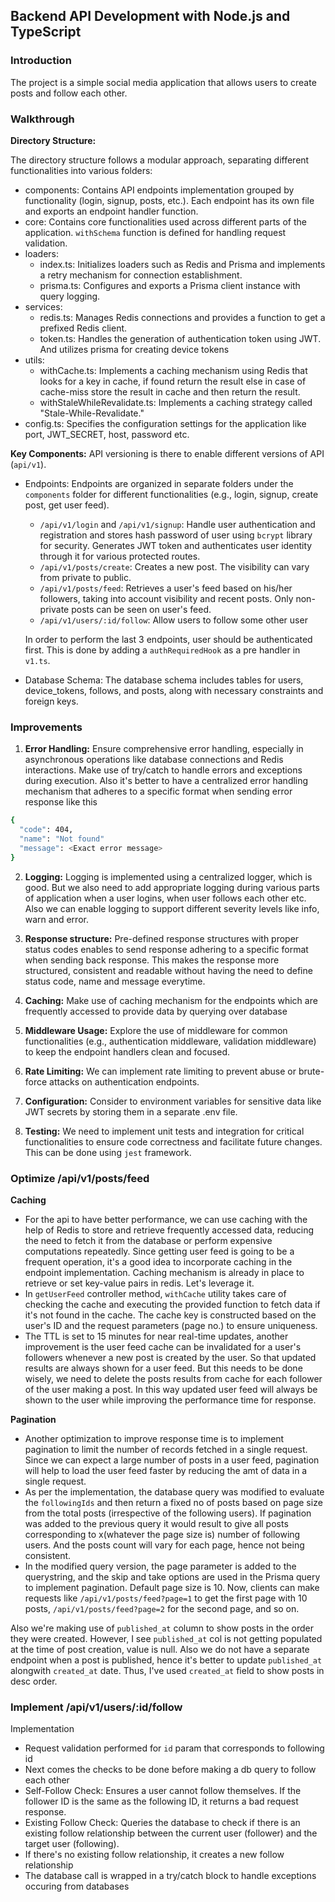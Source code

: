 ## Backend API Development with Node.js and TypeScript

### Introduction

The project is a simple social media application that allows users to create posts and follow each other.

### Walkthrough

**Directory Structure:**

The directory structure follows a modular approach, separating different functionalities into various folders:

- components: Contains API endpoints implementation grouped by functionality (login, signup, posts, etc.).
  Each endpoint has its own file and exports an endpoint handler function.
- core: Contains core functionalities used across different parts of the application.
  `withSchema` function is defined for handling request validation.
- loaders:
  - index.ts: Initializes loaders such as Redis and Prisma and implements a retry mechanism for connection establishment.
  - prisma.ts: Configures and exports a Prisma client instance with query logging.
- services:
  - redis.ts: Manages Redis connections and provides a function to get a prefixed Redis client.
  - token.ts: Handles the generation of authentication token using JWT. And utilizes prisma for creating device tokens
- utils:
  - withCache.ts: Implements a caching mechanism using Redis that looks for a key in cache, if found return the result else in case of cache-miss store the result in cache and then return the result.
  - withStaleWhileRevalidate.ts: Implements a caching strategy called "Stale-While-Revalidate."
- config.ts: Specifies the configuration settings for the application like port, JWT_SECRET, host, password etc.

**Key Components:**
API versioning is there to enable different versions of API (`api/v1`).

- Endpoints:
  Endpoints are organized in separate folders under the `components` folder for different functionalities (e.g., login, signup, create post, get user feed).

  - `/api/v1/login` and `/api/v1/signup`: Handle user authentication and registration and stores hash password of user using `bcrypt` library for security. Generates JWT token and authenticates user identity through it for various protected routes.
  - `/api/v1/posts/create`: Creates a new post. The visibility can vary from private to public.
  - `/api/v1/posts/feed`: Retrieves a user's feed based on his/her followers, taking into account visibility and recent posts. Only non-private posts can be seen on user's feed.
  - `/api/v1/users/:id/follow`: Allow users to follow some other user
 
  In order to perform the last 3 endpoints, user should be authenticated first. This is done by adding a `authRequiredHook` as a pre handler in `v1.ts`.

- Database Schema:
  The database schema includes tables for users, device_tokens, follows, and posts, along with necessary constraints and foreign keys.

### Improvements

1. **Error Handling:**
   Ensure comprehensive error handling, especially in asynchronous operations like database connections and Redis interactions.
   Make use of try/catch to handle errors and exceptions during execution. Also it's better to have a centralized error handling mechanism that adheres to a specific format when sending error response like this

```bash
{
  "code": 404,
  "name": "Not found"
  "message": <Exact error message>
}
```

2. **Logging:**
   Logging is implemented using a centralized logger, which is good. But we also need to add appropriate logging during various parts of application when a user logins, when user follows each other etc. Also we can enable logging to support different severity levels like info, warn and error.

3. **Response structure:**
   Pre-defined response structures with proper status codes enables to send response adhering to a specific format when sending back response. This makes the response more structured, consistent and readable without having the need to define status code, name and message everytime.

4. **Caching:**
   Make use of caching mechanism for the endpoints which are frequently accessed to provide data by querying over database

5. **Middleware Usage:**
  Explore the use of middleware for common functionalities (e.g., authentication middleware, validation middleware) to keep the endpoint handlers clean and focused.

6. **Rate Limiting:**
  We can implement rate limiting to prevent abuse or brute-force attacks on authentication endpoints.

7. **Configuration:**
   Consider to environment variables for sensitive data like JWT secrets by storing them in a separate .env file.

8. **Testing:**
  We need to implement unit tests and integration for critical functionalities to ensure code correctness and facilitate future changes. This can be done using `jest` framework.

### Optimize /api/v1/posts/feed

**Caching**

- For the api to have better performance, we can use caching with the help of Redis to store and retrieve frequently accessed data, reducing the need to fetch it from the database or perform expensive computations repeatedly. Since getting user feed is going to be a frequent operation, it's a good idea to incorporate caching in the endpoint implementation.
  Caching mechanism is already in place to retrieve or set key-value pairs in redis. Let's leverage it.
- In `getUserFeed` controller method, `withCache` utility takes care of checking the cache and executing the provided function to fetch data if it's not found in the cache. The cache key is constructed based on the user's ID and the request parameters (page no.) to ensure uniqueness.
- The TTL is set to 15 minutes for near real-time updates, another improvement is the user feed cache can be invalidated for a user's followers whenever a new post is created by the user. So that updated results are always shown for a user feed. But this needs to be done wisely, we need to delete the posts results from cache for each follower of the user making a post.
In this way updated user feed will always be shown to the user while improving the performance time for response.

**Pagination**

- Another optimization to improve response time is to implement pagination to limit the number of records fetched in a single request. Since we can expect a large number of posts in a user feed, pagination will help to load the user feed faster by reducing the amt of data in a single request.
- As per the implementation, the database query was modified to evaluate the `followingIds` and then return a fixed no of posts based on page size from the total posts (irrespective of the following users). 
If pagination was added to the previous query it would result to give all posts corresponding to x(whatever the page size is) number of following users. And the posts count will vary for each page, hence not being consistent.
- In the modified query version, the page parameter is added to the querystring, and the skip and take options are used in the Prisma query to implement pagination. Default page size is 10.
Now, clients can make requests like `/api/v1/posts/feed?page=1` to get the first page with 10 posts, `/api/v1/posts/feed?page=2` for the second page, and so on.

Also we're making use of `published_at` column to show posts in the order they were created. However, I see `published_at` col is not getting populated at the time of post creation, value is null. Also we do not have a separate endpoint when a post is published, hence it's better to update `published_at` alongwith `created_at` date. Thus, I've used `created_at` field to show posts in desc order.

### Implement /api/v1/users/:id/follow

Implementation
- Request validation performed for `id` param that corresponds to following id
- Next comes the checks to be done before making a db query to follow each other
- Self-Follow Check:
  Ensures a user cannot follow themselves. If the follower ID is the same as the following ID, it returns a bad request response.
- Existing Follow Check:
  Queries the database to check if there is an existing follow relationship between the current user (follower) and the target user (following).
- If there's no existing follow relationship, it creates a new follow relationship
- The database call is wrapped in a try/catch block to handle exceptions occuring from databases 
